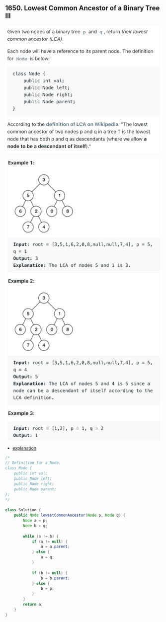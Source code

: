 ## 1650. Lowest Common Ancestor of a Binary Tree III
![](img/2021-08-11-03-30-43.png)

![](img/2021-08-11-03-30-56.png)

- [explanation](https://novemberfall.github.io/LeetCode-NoteBook/#/ch4/intersect)

```java
/*
// Definition for a Node.
class Node {
    public int val;
    public Node left;
    public Node right;
    public Node parent;
};
*/

class Solution {
    public Node lowestCommonAncestor(Node p, Node q) {
        Node a = p;
        Node b = q;
        
        while (a != b) {
            if (a != null) {
                a = a.parent;
            } else {
                a = q;
            }
            
            if (b != null) {
                b = b.parent;
            } else {
                b = p;
            }
        }
        return a;
    }
}
```